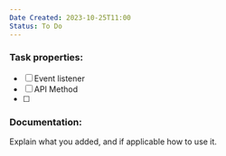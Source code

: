 ```yaml
---
Date Created: 2023-10-25T11:00
Status: To Do
---
```

### Task properties:

- [ ] Event listener
- [ ] API Method
- [ ]

  

### Documentation:

Explain what you added, and if applicable how to use it.